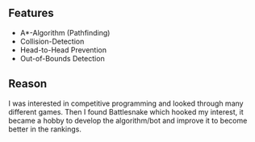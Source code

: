 ## Features
- A*-Algorithm (Pathfinding)
- Collision-Detection
- Head-to-Head Prevention
- Out-of-Bounds Detection

## Reason
I was interested in competitive programming and looked through many different games. Then I found Battlesnake which hooked my interest, it became a hobby to develop the algorithm/bot and improve it to become better in the rankings.